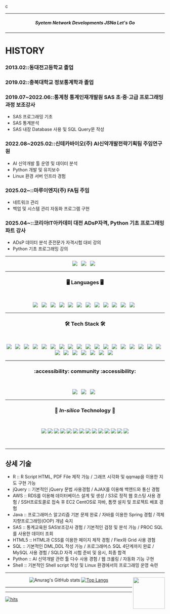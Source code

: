 c
***

<h5 align="center">Syetem Network Developments JSNa Let's Go</h5>

***
<!-- 배경 -->
# HISTORY
### 2013.02::동대전고등학교 졸업
### 2019.02::충북대학교 정보통계학과 졸업
### 2019.07~2022.06::통계청 통계인재개발원 SAS 초·중·고급 프로그래밍 과정 보조강사
- SAS 프로그래밍 기초
- SAS 통계분석
- SAS 내장 Database 사용 및 SQL Query문 작성
### 2022.08~2025.02::신테카바이오(주) AI신약개발전략기획팀 주임연구원
- AI 신약개발 툴 운영 및 데이터 분석
- Python 개발 및 유지보수
- Linux 환경 서버 인프라 경험
### 2025.02~::마루이엔지(주) FA팀 주임
- 네트워크 관리
- 백업 및 시스템 관리 자동화 프로그램 구현
### 2025.04~::코리아IT아카데미 대전 ADsP자격, Python 기초 프로그래밍 파트 강사
- ADsP 데이터 분석 준전문가 자격시험 대비 강의
- Python 기초 프로그래밍 강의

***


<!-- ![header](https://capsule-render.vercel.app/api?type=wave&color=auto&height=200&section=header&text=Na%20JeongSoo&fontSize=90) -->


<!--![_dQoBavYMdeXMpqX78_aZxSBjJDoB6zoAL1gslgkwY9FQp7Y7_pEobm4ycF623uFmO5SNXPCT9MaRLnN3quKfQ](https://github.com/user-attachments/assets/1aeb8744-f772-487c-a29e-1fbaf5e55682)-->

<p align="center">
<img src="https://img.shields.io/badge/사회조사분석사-2급-blue"/></a> &nbsp
<img src="https://img.shields.io/badge/SQLD-개발자-blue"/></a> &nbsp
<img src="https://img.shields.io/badge/ADsP-준전문가-blue"/></a> &nbsp
</p>

***

<h3 align="center"><b>🖥️ Languages 🖥️</b></h3>
</br>
<p align="center">
<img src="https://img.shields.io/badge/java-black.svg?style=for-the-badge&logo=java&logoColor=white"/></a> &nbsp
<img src="https://img.shields.io/badge/javascript-black.svg?style=for-the-badge&logo=javascript&logoColor=white"/></a> &nbsp
<img src="https://img.shields.io/badge/python-black.svg?style=for-the-badge&logo=python&logoColor=white"/></a> &nbsp
<img src="https://img.shields.io/badge/r-black.svg?style=for-the-badge&logo=r&logoColor=white"/></a> &nbsp
<img src="https://img.shields.io/badge/SAS-black.svg?style=for-the-badge"/></a> &nbsp
<img src="https://img.shields.io/badge/html5-black.svg?style=for-the-badge&logo=html5&logoColor=white"/></a> &nbsp
<img src="https://img.shields.io/badge/css3-black.svg?style=for-the-badge&logo=css3&logoColor=white"/></a> &nbsp
<img src="https://img.shields.io/badge/mysql-black.svg?style=for-the-badge&logo=mysql&logoColor=white"/></a> &nbsp
<img src="https://img.shields.io/badge/node.js-black?style=for-the-badge&logo=node.js&logoColor=white"/></a> &nbsp
<img src="https://img.shields.io/badge/shell_script-black?style=for-the-badge&logo=gnu-bash&logoColor=white"/></a> &nbsp
<img src="https://img.shields.io/badge/jquery-black?style=for-the-badge&logo=jquery&logoColor=white"/></a> &nbsp
<img src="https://img.shields.io/badge/Jinja-black?style=for-the-badge&logo=Jinja&logoColor=white"/></a> &nbsp
</p>

***

<h3 align="center"><b>🛠 Tech Stack 🛠</b></h3>
</br>
<p align="center">
<img src="https://img.shields.io/badge/git-black.svg?style=for-the-badge&logo=git&logoColor=white"/></a> &nbsp
<img src="https://img.shields.io/badge/docker-black.svg?style=for-the-badge&logo=docker&logoColor=white"/></a> &nbsp
<img src="https://img.shields.io/badge/vmware-black.svg?style=for-the-badge&logo=vmware&logoColor=white"/></a> &nbsp
<img src="https://img.shields.io/badge/Visual%20Studio%20Code-black.svg?style=for-the-badge&logo=visual-studio-code&logoColor=white"/></a> &nbsp
<img src="https://img.shields.io/badge/Eclipse-black.svg?style=for-the-badge&logo=Eclipse&logoColor=white"/></a> &nbsp
<img src="https://img.shields.io/badge/spring-black.svg?style=for-the-badge&logo=spring&logoColor=white"/></a> &nbsp
<img src="https://img.shields.io/badge/Gradle-black.svg?style=for-the-badge&logo=Gradle&logoColor=white"/></a> &nbsp
<img src="https://img.shields.io/badge/AWS-black?style=for-the-badge&logo=amazonwebservices&logoColor=white"/></a> &nbsp
<img src="https://img.shields.io/badge/Linux-black?style=for-the-badge&logo=linux&logoColor=white"/></a> &nbsp
<img src="https://img.shields.io/badge/cent%20os-black?style=for-the-badge&logo=centos&logoColor=white"/></a> &nbsp
<img src="https://img.shields.io/badge/Ubuntu-black?style=for-the-badge&logo=ubuntu&logoColor=white"/></a> &nbsp
<img src="https://img.shields.io/badge/rockylinux-black?style=for-the-badge&logo=rockylinux&logoColor=white"/></a> &nbsp
<img src="https://img.shields.io/badge/chart.js-black?style=for-the-badge&logo=chart.js&logoColor=white"/></a> &nbsp
<img src="https://img.shields.io/badge/Jupyter-black?style=for-the-badge&logo=jupyter&logoColor=white"/></a> &nbsp
<img src="https://img.shields.io/badge/virtualbox-black?style=for-the-badge&logo=virtualbox&logoColor=white"/></a> &nbsp
<img src="https://img.shields.io/badge/googlecolab-black?style=for-the-badge&logo=googlecolab&logoColor=white"/></a> &nbsp
<img src="https://img.shields.io/badge/tmux-black?style=for-the-badge&logo=tmux&logoColor=white"/></a> &nbsp
<img src="https://img.shields.io/badge/vim-black?style=for-the-badge&logo=vim&logoColor=white"/></a> &nbsp
<img src="https://img.shields.io/badge/proxmox-black?style=for-the-badge&logo=vim&logoColor=white"/></a> &nbsp
<img src="https://img.shields.io/badge/github%20pages-black?style=for-the-badge&logo=vim&logoColor=white"/></a> &nbsp
<img src="https://img.shields.io/badge/RStudio-black?style=for-the-badge&logo=vim&logoColor=white"/></a> &nbsp
<img src="https://img.shields.io/badge/pandas-black?style=for-the-badge&logo=vim&logoColor=white"/></a> &nbsp
<img src="https://img.shields.io/badge/numpy-black?style=for-the-badge&logo=vim&logoColor=white"/></a> &nbsp
<img src="https://img.shields.io/badge/-Rocky%20Linux-black?style=for-the-badge&logo=vim&logoColor=white"/></a> &nbsp
<img src="https://img.shields.io/badge/flask-black?style=for-the-badge&logo=vim&logoColor=white"/></a> &nbsp
</p>

***

<h3 align="center"><b>:accessibility: community :accessibility:</b></h3>
</br>
<p align="center">
<img src="https://img.shields.io/badge/Notion-black?style=for-the-badge&logo=notion&logoColor=white"/></a> &nbsp
<img src="https://img.shields.io/badge/-Stackoverflow-black?style=for-the-badge&logo=stack-overflow&logoColor=white"/></a> &nbsp 
<img src="https://img.shields.io/badge/github-black?style=for-the-badge&logo=github&logoColor=white"/></a> &nbsp 
</p>

***

<h3 align="center"><b>🧬 <i>In-silico</i> Technology 🧬</b></h3>
</br>
<p align="center">
<img src="https://img.shields.io/badge/Gnina-skyblue?style=for-the-badge"/></a>
<img src="https://img.shields.io/badge/DiffDock-skyblue?style=for-the-badge"/></a>
<img src="https://img.shields.io/badge/AlphaFold2-skyblue?style=for-the-badge"/></a>
<img src="https://img.shields.io/badge/RDkit-skyblue?style=for-the-badge"/></a>
<img src="https://img.shields.io/badge/Uniprot-skyblue?style=for-the-badge"/></a>
<img src="https://img.shields.io/badge/PLIP-skyblue?style=for-the-badge"/></a>
<img src="https://img.shields.io/badge/ZINC-skyblue?style=for-the-badge"/></a>
<img src="https://img.shields.io/badge/RCSB-skyblue?style=for-the-badge"/></a>
<img src="https://img.shields.io/badge/AutoDock Vina-skyblue?style=for-the-badge"/></a>
<img src="https://img.shields.io/badge/AutoDock GPU-skyblue?style=for-the-badge"/></a>
<img src="https://img.shields.io/badge/PubChem-skyblue?style=for-the-badge"/></a>
<img src="https://img.shields.io/badge/ChEMBL-skyblue?style=for-the-badge"/></a>
<img src="https://img.shields.io/badge/RxDock-skyblue?style=for-the-badge"/></a>
<img src="https://img.shields.io/badge/DeepDock-skyblue?style=for-the-badge"/></a>
</p>

</br>

***

## 상세 기술
- R :: R Script HTML, PDF File 제작 가능 / 그래프 시각화 및 qqmap을 이용한 지도 구현 가능
- jQuery :: 기본적인 jQuery 문법 사용경험 / AJAX를 이용해 백앤드와 통신 경험
- AWS :: RDS를 이용해 데이터베이스 설계 및 생성 / S3로 정적 웹 호스팅 사용 경험 / SSH프로토콜로 접속 후 EC2 CentOS로 자바, 톰캣 설치 및 프로젝트 배포 경험
- Java :: 프로그래머스 알고리즘 기본 문제 완료 / 자바를 이용한 Spring 경험 / 객체지향프로그래밍(OOP) 개념 숙지
- SAS :: 통계교육원 SAS보조강사 경험 / 기본적인 검정 및 분석 가능 / PROC SQL를 사용한 데이터 조회
- HTML5 :: HTML과 CSS를 이용한 페이지 제작 경험 / Flex와 Grid 사용 경험
- SQL :: 기본적인 DML,DDL 작성 가능 / 프로그래머스 SQL 4단계까지 완료 / MySQL 사용 경험 / SQLD 자격 시험 준비 및 응시, 최종 합격
- Python :: AI 신약개발 관련 툴 다수 사용 경험 / 웹 크롤링 / 자동화 기능 구현
- Shell :: 기본적인 Shell script 작성 및 Linux 환경에서의 프로그래밍 운영 숙련

***
<!-- [![Ashutosh's github activity graph](https://github-readme-activity-graph.cyclic.app/graph?username=JeongSooNa&theme=tokyo-night)](https://github.com/ashutosh00710/github-readme-activity-graph)
 -->
<!-- most used language -->
<img src="https://github.com/user-attachments/assets/1aeb8744-f772-487c-a29e-1fbaf5e55682" width="100" height="100" align="right"/>

<center>

![Anurag's GitHub stats](https://github-readme-stats.vercel.app/api?username=JeongSooNa&show_icons=true&theme=prussian)
[![Top Langs](https://github-readme-stats.vercel.app/api/top-langs/?username=JeongSooNa&langs_count=8&layout=compact&hide=html,css,scss,java,javascript,jupyter%20notebook)](https://github.com/anuraghazra/github-readme-stats)  
 

</center>

---
<!-- [P O R T F O L I O](http://js.main.io.s3-website.ap-northeast-2.amazonaws.com/)   -->
<!-- http://js.main.io.s3-website.ap-northeast-2.amazonaws.com/ -->
---
[![hits](https://myhits.vercel.app/api/hit/https%3A%2F%2Fmyhits.vercel.app?color=blue&label=hits&size=small)](https://myhits.vercel.app)
<!--
** PR!!!
**JeongSooNa/JeongSooNa** is a ✨ _special_ ✨ repository because its `README.md` (this file) appears on your GitHub profile.

Here are some ideas to get you started:

- 🔭 I’m currently working on ...
- 🌱 I’m currently learning ...
- 👯 I’m looking to collaborate on ...
- 🤔 I’m looking for help with ...
- 💬 Ask me about ...
- 📫 How to reach me: ...
- 😄 Pronouns: ...
- ⚡ Fun fact: ...
-->
